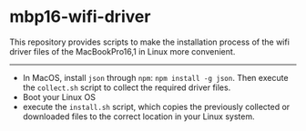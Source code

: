 # mbp16-wifi-driver

This repository provides scripts to make the installation process of the wifi driver files of the MacBookPro16,1 in Linux more convenient.

---

- In MacOS, install `json` through `npm`: `npm install -g json`. Then execute the `collect.sh` script to collect the required driver files.
- Boot your Linux OS
- execute the `install.sh` script, which copies the previously collected or downloaded files to the correct location in your Linux system.
